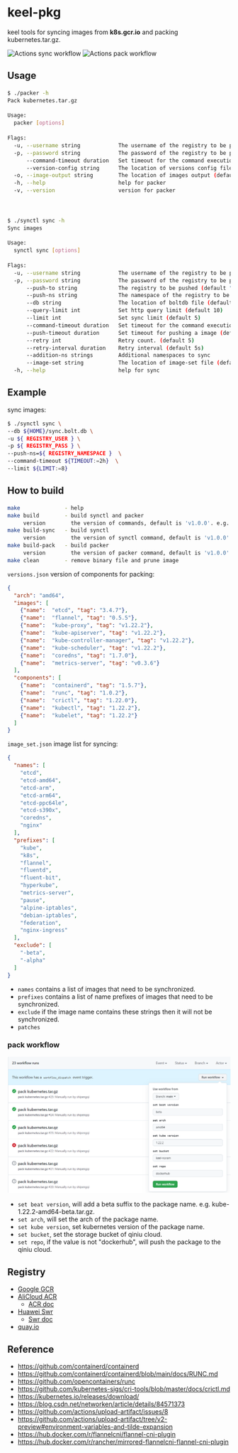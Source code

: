 # keel-pkg
keel tools for syncing images from **k8s.gcr.io** and packing kubernetes.tar.gz.

![Actions sync workflow](https://github.com/shipengqi/keel-pkg/actions/workflows/sync.yml/badge.svg)
![Actions pack workflow](https://github.com/shipengqi/keel-pkg/actions/workflows/pack.yml/badge.svg)

## Usage
```bash
$ ./packer -h
Pack kubernetes.tar.gz

Usage:
  packer [options]

Flags:
  -u, --username string            The username of the registry to be pushed
  -p, --password string            The password of the registry to be pushed
      --command-timeout duration   Set timeout for the command execution
      --version-config string      The location of versions config file (default "versions.json")
  -o, --image-output string        The location of images output (default "/var/run/keel/pack/images")
  -h, --help                       help for packer
  -v, --version                    version for packer



$ ./synctl sync -h
Sync images

Usage:
  synctl sync [options]

Flags:
  -u, --username string            The username of the registry to be pushed
  -p, --password string            The password of the registry to be pushed
      --push-to string             The registry to be pushed (default "registry.cn-hangzhou.aliyuncs.com")
      --push-ns string             The namespace of the registry to be pushed (default "keel")
      --db string                  The location of boltdb file (default "sync.bolt.db")
      --query-limit int            Set http query limit (default 10)
      --limit int                  Set sync limit (default 5)
      --command-timeout duration   Set timeout for the command execution
      --push-timeout duration      Set timeout for pushing a image (default 15m0s)
      --retry int                  Retry count. (default 5)
      --retry-interval duration    Retry interval (default 5s)
      --addition-ns strings        Additional namespaces to sync
      --image-set string           The location of image-set file (default "image_set.json")
  -h, --help                       help for sync
```

## Example
sync images:
```bash
$ ./synctl sync \
--db ${HOME}/sync.bolt.db \
-u ${ REGISTRY_USER } \
-p ${ REGISTRY_PASS } \
--push-ns=${ REGISTRY_NAMESPACE }  \
--command-timeout ${TIMEOUT:=2h}  \
--limit ${LIMIT:=8}
```

## How to build
```bash
make              - help
make build        - build synctl and packer
     version        the version of commands, default is 'v1.0.0'. e.g. 'make build version=v1.1.2'
make build-sync   - build synctl
     version        the version of synctl command, default is 'v1.0.0'. e.g. 'make build-sync version=v1.1.2'
make build-pack   - build packer
     version        the version of packer command, default is 'v1.0.0'. e.g. 'make build-pack version=v1.1.2'
make clean        - remove binary file and prune image
```

`versions.json` version of components for packing:
```json
{
  "arch": "amd64",
  "images": [
    {"name":  "etcd", "tag": "3.4.7"},
    {"name":  "flannel", "tag": "0.5.5"},
    {"name":  "kube-proxy", "tag": "v1.22.2"},
    {"name":  "kube-apiserver", "tag": "v1.22.2"},
    {"name":  "kube-controller-manager", "tag": "v1.22.2"},
    {"name":  "kube-scheduler", "tag": "v1.22.2"},
    {"name":  "coredns", "tag": "1.7.0"},
    {"name":  "metrics-server", "tag": "v0.3.6"}
  ],
  "components": [
    {"name":  "containerd", "tag": "1.5.7"},
    {"name":  "runc", "tag": "1.0.2"},
    {"name":  "crictl", "tag": "1.22.0"},
    {"name":  "kubectl", "tag": "1.22.2"},
    {"name":  "kubelet", "tag": "1.22.2"}
  ]
}
```

`image_set.json` image list for syncing:
```json
{
  "names": [
    "etcd",
    "etcd-amd64",
    "etcd-arm",
    "etcd-arm64",
    "etcd-ppc64le",
    "etcd-s390x",
    "coredns",
    "nginx"
  ],
  "prefixes": [
    "kube",
    "k8s",
    "flannel",
    "fluentd",
    "fluent-bit",
    "hyperkube",
    "metrics-server",
    "pause",
    "alpine-iptables",
    "debian-iptables",
    "federation",
    "nginx-ingress"
  ],
  "exclude": [
    "-beta",
    "-alpha"
  ]
}
```

- `names` contains a list of images that need to be synchronized.
- `prefixes` contains a list of name prefixes of images that need to be synchronized.
- `exclude` if the image name contains these strings then it will not be synchronized.
- `patches`

### pack workflow
![pack workflow](./pack_workflow.png)

- `set beat version`, will add a beta suffix to the package name. e.g. kube-1.22.2-amd64-beta.tar.gz.
- `set arch`, will set the arch of the package name.
- `set kube version`, set kubernetes version of the package name.
- `set bucket`, set the storage bucket of qiniu cloud.
- `set repo`, if the value is not "dockerhub", will push the package to the qiniu cloud.

## Registry
- [Google GCR](https://console.cloud.google.com/gcr/images/google-containers)
- [AliCloud ACR](https://cr.console.aliyun.com/cn-hangzhou/instances/images)
  - [ACR doc](https://help.aliyun.com/document_detail/257112.html?spm=5176.166170.J_5253785160.5.286851646Ug5KU)
- [Huawei Swr](https://console-intl.huaweicloud.com/swr/?agencyId=1e02890d062a42f9be14b82feaa5b711&region=cn-east-3&locale=zh-cn#/app/swr/huaweiOfficialList)
  - [Swr doc](https://support.huaweicloud.com/intl/zh-cn/productdesc-swr/swr_03_0001.html)
- [quay.io](https://quay.io/organization/coreos)

## Reference
- https://github.com/containerd/containerd
- https://github.com/containerd/containerd/blob/main/docs/RUNC.md
- https://github.com/opencontainers/runc
- https://github.com/kubernetes-sigs/cri-tools/blob/master/docs/crictl.md
- https://kubernetes.io/releases/download/
- https://blog.csdn.net/networken/article/details/84571373
- https://github.com/actions/upload-artifact/issues/8
- https://github.com/actions/upload-artifact/tree/v2-preview#environment-variables-and-tilde-expansion
- https://hub.docker.com/r/flannelcni/flannel-cni-plugin
- https://hub.docker.com/r/rancher/mirrored-flannelcni-flannel-cni-plugin
